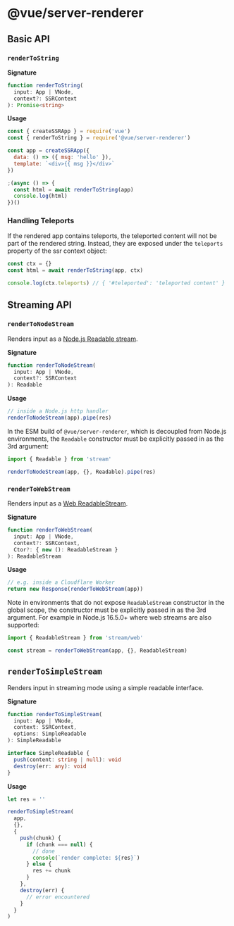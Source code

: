 # @vue/server-renderer

## Basic API

### `renderToString`

**Signature**

```ts
function renderToString(
  input: App | VNode,
  context?: SSRContext
): Promise<string>
```

**Usage**

```js
const { createSSRApp } = require('vue')
const { renderToString } = require('@vue/server-renderer')

const app = createSSRApp({
  data: () => ({ msg: 'hello' }),
  template: `<div>{{ msg }}</div>`
})

;(async () => {
  const html = await renderToString(app)
  console.log(html)
})()
```

### Handling Teleports

If the rendered app contains teleports, the teleported content will not be part of the rendered string. Instead, they are exposed under the `teleports` property of the ssr context object:

```js
const ctx = {}
const html = await renderToString(app, ctx)

console.log(ctx.teleports) // { '#teleported': 'teleported content' }
```

## Streaming API

### `renderToNodeStream`

Renders input as a [Node.js Readable stream](https://nodejs.org/api/stream.html#stream_class_stream_readable).

**Signature**

```ts
function renderToNodeStream(
  input: App | VNode,
  context?: SSRContext
): Readable
```

**Usage**

```js
// inside a Node.js http handler
renderToNodeStream(app).pipe(res)
```

In the ESM build of `@vue/server-renderer`, which is decoupled from Node.js environments, the `Readable` constructor must be explicitly passed in as the 3rd argument:

```js
import { Readable } from 'stream'

renderToNodeStream(app, {}, Readable).pipe(res)
```

### `renderToWebStream`

Renders input as a [Web ReadableStream](https://developer.mozilla.org/en-US/docs/Web/API/Streams_API).

**Signature**

```ts
function renderToWebStream(
  input: App | VNode,
  context?: SSRContext,
  Ctor?: { new (): ReadableStream }
): ReadableStream
```

**Usage**

```js
// e.g. inside a Cloudflare Worker
return new Response(renderToWebStream(app))
```

Note in environments that do not expose `ReadableStream` constructor in the global scope, the constructor must be explicitly passed in as the 3rd argument. For example in Node.js 16.5.0+ where web streams are also supported:

```js
import { ReadableStream } from 'stream/web'

const stream = renderToWebStream(app, {}, ReadableStream)
```

## `renderToSimpleStream`

Renders input in streaming mode using a simple readable interface.

**Signature**

```ts
function renderToSimpleStream(
  input: App | VNode,
  context: SSRContext,
  options: SimpleReadable
): SimpleReadable

interface SimpleReadable {
  push(content: string | null): void
  destroy(err: any): void
}
```

**Usage**

```js
let res = ''

renderToSimpleStream(
  app,
  {},
  {
    push(chunk) {
      if (chunk === null) {
        // done
        console(`render complete: ${res}`)
      } else {
        res += chunk
      }
    },
    destroy(err) {
      // error encountered
    }
  }
)
```
